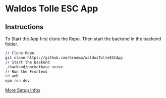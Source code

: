 # Waldos Tolle ESC App

## Instructions
To Start the App first clone the Repo.
Then start the backend in the backend folder.

```bash
// Clone Repo
git clone https://github.com/broemp/waldosTolleESCApp
// Start the Backend
./backend/pocketbase serve
// Run the Frontend
cd web
npm run dev
```

[More Setup Infos](web/README.md)